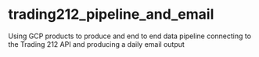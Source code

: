 # trading212_pipeline_and_email
Using GCP products to produce and end to end data pipeline connecting to the Trading 212 API and producing a daily email output

